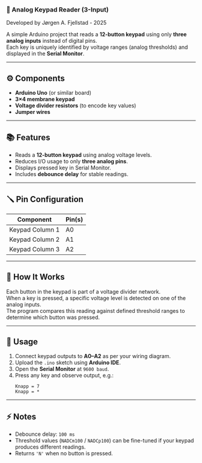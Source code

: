 ### 🔢 Analog Keypad Reader (3-Input)
Developed by Jørgen A. Fjellstad - 2025

A simple Arduino project that reads a **12-button keypad** using only **three analog inputs** instead of digital pins.  
Each key is uniquely identified by voltage ranges (analog thresholds) and displayed in the **Serial Monitor**.  

______________________________________________________________________________________________________________________

## ⚙️ Components
-  **Arduino Uno** (or similar board)  
-  **3×4 membrane keypad**  
-  **Voltage divider resistors** (to encode key values)  
-  **Jumper wires**

______________________________________________________________________________________________________________________

## 📚 Features
- Reads a **12-button keypad** using analog voltage levels.  
- Reduces I/O usage to only **three analog pins**.  
- Displays pressed key in Serial Monitor.  
- Includes **debounce delay** for stable readings.  

______________________________________________________________________________________________________________________

## 🪛 Pin Configuration
| Component | Pin(s) |
|------------|--------|
| Keypad Column 1 | A0 |
| Keypad Column 2 | A1 |
| Keypad Column 3 | A2 |

______________________________________________________________________________________________________________________

## 🚀 How It Works
Each button in the keypad is part of a voltage divider network.  
When a key is pressed, a specific voltage level is detected on one of the analog inputs.  
The program compares this reading against defined threshold ranges to determine which button was pressed.

______________________________________________________________________________________________________________________

## 🧠 Usage
1. Connect keypad outputs to **A0–A2** as per your wiring diagram.  
2. Upload the `.ino` sketch using **Arduino IDE**.  
3. Open the **Serial Monitor** at `9600 baud`.  
4. Press any key and observe output, e.g.:  
   ```
   Knapp = 7
   Knapp = *
   ```

______________________________________________________________________________________________________________________

## ⚡ Notes
- Debounce delay: `100 ms`  
- Threshold values (`NADCm100` / `NADCp100`) can be fine-tuned if your keypad produces different readings.  
- Returns `'N'` when no button is pressed.

